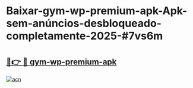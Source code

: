# Baixar-gym-wp-premium-apk-Apk-sem-anúncios-desbloqueado-completamente-2025-#7vs6m

# <h2><a href="https://ainizakaria.my?title=gym-wp-premium-apk&ref=24M">🔗👉 🔴 gym-wp-premium-apk</a></h2>

[![acn](https://github.com/user-attachments/assets/0f9c940e-d8b0-45ae-aac7-cd30a18b3e1c)](https://ainizakaria.my?title=gym-wp-premium-apk&ref=24M)

